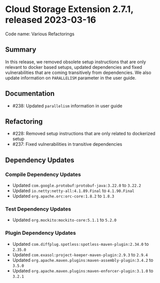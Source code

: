 # Cloud Storage Extension 2.7.1, released 2023-03-16

Code name: Various Refactorings

## Summary

In this release, we removed obsolete setup instructions that are only relevant to docker based setups, updated dependencies and fixed vulnerabilities that are coming transitively from dependencies. We also update information on `PARALLELISM` parameter in the user guide.

## Documentation

* #238: Updated `parallelism` information in user guide

## Refactoring

* #228: Removed setup instructions that are only related to dockerized setup
* #237: Fixed vulnerabilities in transitive dependencies

## Dependency Updates

### Compile Dependency Updates

* Updated `com.google.protobuf:protobuf-java:3.22.0` to `3.22.2`
* Updated `io.netty:netty-all:4.1.89.Final` to `4.1.90.Final`
* Updated `org.apache.orc:orc-core:1.8.2` to `1.8.3`

### Test Dependency Updates

* Updated `org.mockito:mockito-core:5.1.1` to `5.2.0`

### Plugin Dependency Updates

* Updated `com.diffplug.spotless:spotless-maven-plugin:2.34.0` to `2.35.0`
* Updated `com.exasol:project-keeper-maven-plugin:2.9.3` to `2.9.4`
* Updated `org.apache.maven.plugins:maven-assembly-plugin:3.4.2` to `3.5.0`
* Updated `org.apache.maven.plugins:maven-enforcer-plugin:3.1.0` to `3.2.1`
